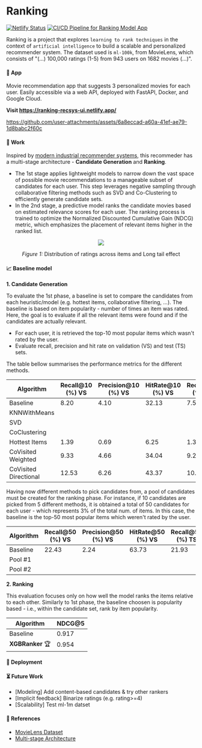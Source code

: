 # Ranking

[![Netlify Status](https://api.netlify.com/api/v1/badges/8c2a81b2-1b98-46ec-aefe-7e9038af5023/deploy-status)](https://app.netlify.com/sites/ranking-recsys-ui/deploys)
[![CI/CD Pipeline for Ranking Model App](https://github.com/6oncvlo/Ranking/actions/workflows/ci_cd.yml/badge.svg)](https://github.com/6oncvlo/Ranking/actions/workflows/ci_cd.yml)

Ranking is a project that explores `learning to rank techniques` in the context of `artificial intelligence` to build a scalable and personalized recommender system.
The dataset used is `ml-100k`, from MovieLens, which consists of "(...) 100,000 ratings (1-5) from 943 users on 1682 movies (...)".

#### :popcorn: App
Movie recommendation app that suggests 3 personalized movies for each user.
Easily accessible via a web API, deployed with FastAPI, Docker, and Google Cloud.

**Visit https://ranking-recsys-ui.netlify.app/**


https://github.com/user-attachments/assets/6a8eccad-a60a-41ef-ae79-1d8babc2f60c



#### :test_tube: Work
Inspired by [modern industrial recommender systems](https://static.googleusercontent.com/media/research.google.com/en//pubs/archive/45530.pdf), this recommeder has a multi-stage architecture - **Candidate Generation** and **Ranking**.

- The 1st stage applies lightweight models to narrow down the vast space of possible movie recommendations to a manageable subset of candidates for each user. This step leverages negative sampling through collaborative filtering methods such as SVD and Co-Clustering to efficiently generate candidate sets.
- In the 2nd stage, a predictive model ranks the candidate movies based on estimated relevance scores for each user. The ranking process is trained to optimize the Normalized Discounted Cumulative Gain (NDCG) metric, which emphasizes the placement of relevant items higher in the ranked list.

<p align="center">
  <img src="https://github.com/user-attachments/assets/37317043-fefb-4ecb-b791-3ef1641eea15" />
</p>
<p align="center"><em>Figure 1:</em> Distribution of ratings across items and Long tail effect</p>

#### :chart_with_upwards_trend: Baseline model

**1. Candidate Generation**

To evaluate the 1st phase, a baseline is set to compare the candidates from each heuristic/model (e.g. hottest items, collaborative filtering, ...). The baseline is based on item popularity - number of times an item was rated. Here, the goal is to evaluate if all the relevant items were found and if the candidates are actually relevant.

   - For each user, it is retrieved the top-10 most popular items which wasn't rated by the user.
   - Evaluate recall, precision and hit rate on validation (VS) and test (TS) sets.

The table bellow summarises the performance metrics for the different methods.

| Algorithm        | Recall@10 (%) VS | Precision@10 (%) VS |  HitRate@10 (%) VS | Recall@10 (%) TS |  Precision@10 (%) TS | HitRate@10 (%) TS |
|------------------|----------|----------|----------|----------|----------|----------|
| Baseline | 8.20 | 4.10 | 32.13 | 7.57 | 3.78 | 30.43 |
| KNNWithMeans |   |   |   |   |   |   |
| SVD |   |   |   |   |   |   |
| CoClustering |   |   |   |   |   |   |
| Hottest Items | 1.39 | 0.69 | 6.25 | 1.35 | 0.67 | 5.93 |
| CoVisited Weighted | 9.33 | 4.66 | 34.04 | 9.28 | 4.64 | 33.82 |
| CoVisited Directional | 12.53 | 6.26 | 43.37 | 10.71 | 5.35 | 38.70 |

Having now different methods to pick candidates from, a pool of candidates must be created for the ranking phase. For instance, if 10 candidates are picked from 5 different methods, it is obtained a total of 50 candidates for each user - which represents 3% of the total num. of items. In this case, the baseline is the top-50 most popular items which weren't rated by the user.

| Algorithm        | Recall@50 (%) VS | Precision@50 (%) VS | HitRate@50 (%) VS | Recall@50 (%) TS | Precision@50 (%) TS | HitRate@50 (%) TS |
|------------------|----------|----------|----------|----------|----------|----------|
| Baseline | 22.43 | 2.24 | 63.73 | 21.93 | 2.19 | 60.76 |
| Pool #1 |   |   |   |   |   |   |
| Pool #2 |   |   |   |   |   |   |

**2. Ranking**

This evaluation focuses only on how well the model ranks the items relative to each other. Similarly to 1st phase, the baseline choosen is popularity based - i.e., within the candidate set, rank by item popularity.

| Algorithm        | NDCG@5 |
|------------------|----------|
| Baseline | 0.917 |
| **XGBRanker** :trophy: | 0.954 |

#### :rocket: Deployment

#### :hourglass_flowing_sand: Future Work
- [Modeling] Add content-based candidates & try other rankers
- [Implicit feedback] Binarize ratings (e.g. rating>=4)
- [Scalability] Test ml-1m datset

#### :handshake: References
- [MovieLens Dataset](https://grouplens.org/datasets/movielens/100k/)
- [Multi-stage Architecture](https://medium.com/nvidia-merlin/recommender-systems-not-just-recommender-models-485c161c755e)
